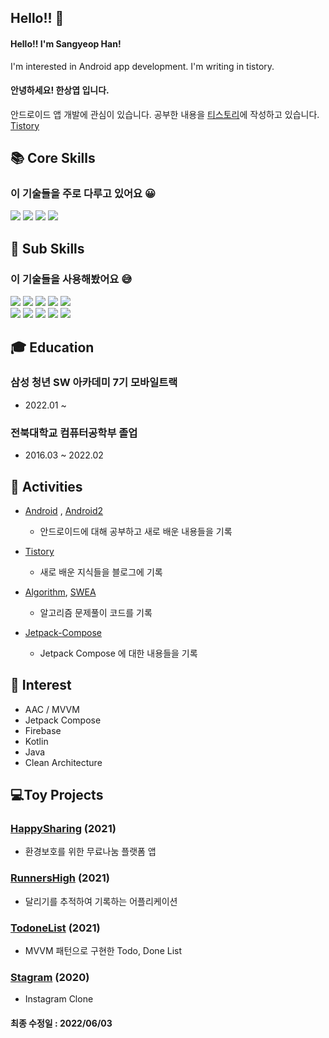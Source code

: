 ## Hello!! 👋
#### Hello!! I'm Sangyeop Han! </br>
I'm interested in Android app development. I'm writing in tistory. </br>


#### 안녕하세요! 한상엽 입니다.
안드로이드 앱 개발에 관심이 있습니다. 공부한 내용을 [티스토리](https://hanyeop.tistory.com/)에 작성하고 있습니다. </br>
[Tistory](https://hanyeop.tistory.com/)

## 📚 Core Skills
### 이 기술들을 주로 다루고 있어요 😀
<div>
  <img src="https://img.shields.io/badge/android-3DDC84?style=for-the-badge&logo=android&logoColor=white"> 
  <img src="https://img.shields.io/badge/kotlin-7F52FF?style=for-the-badge&logo=kotlin&logoColor=white"> 
  <img src="https://img.shields.io/badge/firebase-FFCA28?style=for-the-badge&logo=firebase&logoColor=white">
  <img src="https://img.shields.io/badge/java-007396?style=for-the-badge&logo=java&logoColor=white"> 

## 🔨 Sub Skills
### 이 기술들을 사용해봤어요 😅
<div>
  <img src="https://img.shields.io/badge/c++-00599C?style=for-the-badge&logo=c%2B%2B&logoColor=white">
  <img src="https://img.shields.io/badge/C-A8B9CC?style=for-the-badge&logo=C&logoColor=white"> 
  <img src="https://img.shields.io/badge/C Sharp-239120?style=for-the-badge&logo=CSharp&logoColor=white">
  <img src="https://img.shields.io/badge/Unity-FFFFFF?style=for-the-badge&logo=Unity&logoColor=black"> 
  <img src="https://img.shields.io/badge/OpenGL-5586A4?style=for-the-badge&logo=OpenGL&logoColor=white">
  <br>
  <img src="https://img.shields.io/badge/JavaScript-F7DF1E?style=for-the-badge&logo=Javascript&logoColor=white">
  <img src="https://img.shields.io/badge/HTML5-E34F26?style=for-the-badge&logo=HTML5&logoColor=white">
  <img src="https://img.shields.io/badge/CSS3-1572B6?style=for-the-badge&logo=CSS3&logoColor=white">
  <img src="https://img.shields.io/badge/VUE.JS-4FC08D?style=for-the-badge&logo=VUE.JS&logoColor=white">
  <img src="https://img.shields.io/badge/SPRING BOOT-6DB33F?style=for-the-badge&logo=SPRING&logoColor=white">
  
## 🎓 Education
### 삼성 청년 SW 아카데미 7기 모바일트랙 
  * 2022.01 ~
### 전북대학교 컴퓨터공학부 졸업
  * 2016.03 ~ 2022.02 

## 🔭 Activities
* [Android](https://github.com/HanYeop/AndroidStudio-Practice) , [Android2](https://github.com/HanYeop/AndroidStudio-Practice2)
  * 안드로이드에 대해 공부하고 새로 배운 내용들을 기록

* [Tistory](https://hanyeop.tistory.com/)
  * 새로 배운 지식들을 블로그에 기록

* [Algorithm](https://github.com/HanYeop/Algorithm), [SWEA](https://github.com/HanYeop/SWEA)
  * 알고리즘 문제풀이 코드를 기록

* [Jetpack-Compose](https://github.com/HanYeop/Jetpack-Compose)
  * Jetpack Compose 에 대한 내용들을 기록

## 🤔 Interest
* AAC / MVVM
* Jetpack Compose
* Firebase
* Kotlin
* Java
* Clean Architecture

## 💻Toy Projects
### [HappySharing](https://github.com/HanYeop/Happy-Sharing) (2021)
* 환경보호를 위한 무료나눔 플랫폼 앱

### [RunnersHigh](https://github.com/HanYeop/RunnersHigh) (2021)
* 달리기를 추적하여 기록하는 어플리케이션

### [TodoneList](https://github.com/HanYeop/TodoneList) (2021)
* MVVM 패턴으로 구현한 Todo, Done List 

### [Stagram](https://github.com/HanYeop/Stagram) (2020)
* Instagram Clone

#### 최종 수정일 : 2022/06/03

